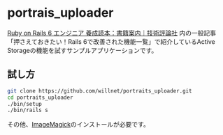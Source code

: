 # portrais_uploader

[Ruby on Rails 6 エンジニア 養成読本：書籍案内｜技術評論社](https://gihyo.jp/book/2019/978-4-297-10869-4) 内の一般記事「押さえておきたい！Rails 6で改善された機能一覧」で紹介しているActive Storageの機能を試すサンプルアプリケーションです。

## 試し方

```sh
git clone https://github.com/willnet/portraits_uploader.git
cd portraits_uploader
./bin/setup
./bin/rails s
```


その他、[ImageMagick](https://imagemagick.org/)のインストールが必要です。
